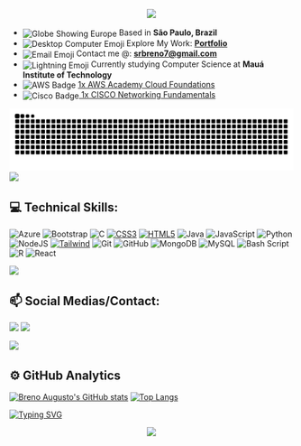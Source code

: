 <p align="center">
  <img src="https://capsule-render.vercel.app/api?type=waving&color=0d1117&height=200&section=header&text=Olá,%20eu%20sou%20Breno%20Augusto!&fontColor=ffffff&fontSize=40&fontAlignY=35" />
</p>

<ul align="start">
  <li>
    <img src="https://raw.githubusercontent.com/Tarikul-Islam-Anik/Animated-Fluent-Emojis/master/Emojis/Travel%20and%20places/Globe%20Showing%20Europe-Africa.png" alt="Globe Showing Europe" width="25px" align="center" /> Based in <strong>São Paulo, Brazil</strong>
  </li>
  <li>
    <img src="https://raw.githubusercontent.com/Tarikul-Islam-Anik/Animated-Fluent-Emojis/master/Emojis/Objects/Desktop%20Computer.png" alt="Desktop Computer Emoji" width="25px" align="center" /> Explore My Work: <a href="https://github.com/BrenoAugustoOG" target="_blank"><strong>Portfolio</strong></a>
  </li>
  <li>
    <img src="https://raw.githubusercontent.com/Tarikul-Islam-Anik/Animated-Fluent-Emojis/master/Emojis/Objects/E-Mail.png" alt="Email Emoji" width="25px" align="center" /> Contact me @: <a href="mailto:srbreno7@gmail.com"><strong>srbreno7@gmail.com</strong></a>
  </li>
  <li>
    <img src="https://raw.githubusercontent.com/Tarikul-Islam-Anik/Animated-Fluent-Emojis/master/Emojis/Travel%20and%20places/High%20Voltage.png" alt="Lightning Emoji" width="25px" align="center" /> Currently studying Computer Science at <strong>Mauá Institute of Technology</strong>
  </li>
  <li>
    <img src="https://img.shields.io/badge/AWS-%23FF9900.svg?style=for-the-badge&logo=amazon-aws&logoColor=white" alt="AWS Badge" align="center" /> <a href="https://www.credly.com/badges/06a5b985-7939-4070-9f2f-36daf82a04a1/public_url" target="_blank"> 1x AWS Academy Cloud Foundations</a>
  </li>
  <li>
    <img src="https://img.shields.io/badge/cisco-%23049fd9.svg?style=for-the-badge&logo=cisco&logoColor=black" alt="Cisco Badge" align="center" /><a href="" target="_blank">  1x CISCO Networking Fundamentals</a>
  </li>
</ul>

<picture>
    <source media="(prefers-color-scheme: dark)" srcset="https://raw.githubusercontent.com/brenoaugustoog/brenoaugustoog/output/github-contribution-grid-snake-dark.svg">
    <source media ="(prefers-color-scheme: light)" srcset="https://raw.githubusercontent.com/brenoaugustoog/brenoaugustoog/output/github-contribution-grid-snake.svg">
    <img alt="github contribution grid snake animation" src="https://raw.githubusercontent.com/brenoaugustoog/brenoaugustoog/output/github-contribution-grid-snake.svg">
</picture>

<img src="https://user-images.githubusercontent.com/73097560/115834477-dbab4500-a447-11eb-908a-139a6edaec5c.gif">

## 💻 Technical Skills:  

![Azure](https://img.shields.io/badge/azure-%230072C6.svg?style=for-the-badge&logo=microsoftazure&logoColor=white)
![Bootstrap](https://img.shields.io/badge/bootstrap-%238511FA.svg?style=for-the-badge&logo=bootstrap&logoColor=white)
![C](https://img.shields.io/badge/c-%2300599C.svg?style=for-the-badge&logo=c&logoColor=white)
[![CSS3](https://img.shields.io/badge/CSS3-1572B6?style=for-the-badge&logo=css3&logoColor=white)]()
[![HTML5](https://img.shields.io/badge/HTML5-E34F26?style=for-the-badge&logo=html5&logoColor=white)]()
![Java](https://img.shields.io/badge/java-%23ED8B00.svg?style=for-the-badge&logo=openjdk&logoColor=white)
![JavaScript](https://img.shields.io/badge/javascript-%23323330.svg?style=for-the-badge&logo=javascript&logoColor=%23F7DF1E)
![Python](https://img.shields.io/badge/python-3670A0?style=for-the-badge&logo=python&logoColor=ffdd54)
![NodeJS](https://img.shields.io/badge/node.js-6DA55F?style=for-the-badge&logo=node.js&logoColor=white)
[![Tailwind](https://img.shields.io/badge/Tailwind_CSS-38B2AC?style=for-the-badge&logo=tailwind-css&logoColor=white)]()
![Git](https://img.shields.io/badge/git-%23F05033.svg?style=for-the-badge&logo=git&logoColor=white)
![GitHub](https://img.shields.io/badge/github-%23121011.svg?style=for-the-badge&logo=github&logoColor=white)
![MongoDB](https://img.shields.io/badge/MongoDB-%234ea94b.svg?style=for-the-badge&logo=mongodb&logoColor=white)
![MySQL](https://img.shields.io/badge/mysql-4479A1.svg?style=for-the-badge&logo=mysql&logoColor=white)
![Bash Script](https://img.shields.io/badge/bash_script-%23121011.svg?style=for-the-badge&logo=gnu-bash&logoColor=white)
![R](https://img.shields.io/badge/R-276DC3?style=for-the-badge&logo=r&logoColor=white)
![React](https://img.shields.io/badge/react-%2320232a.svg?style=for-the-badge&logo=react&logoColor=%2361DAFB)

<img src="https://user-images.githubusercontent.com/73097560/115834477-dbab4500-a447-11eb-908a-139a6edaec5c.gif">

##  📫 Social Medias/Contact: 
    
<a href="https://www.instagram.com/_brenoaugustoo/" target="_blank"><img src="https://img.shields.io/badge/-Instagram-%23E4405F?style=for-the-badge&logo=instagram&logoColor=white" target="_blank"></a>
<a href="https://www.linkedin.com/in/brenoaugustoog/" target="_blank"><img src="https://img.shields.io/badge/-LinkedIn-%230077B5?style=for-the-badge&logo=linkedin&logoColor=white" target="_blank"></a>

<img src="https://user-images.githubusercontent.com/73097560/115834477-dbab4500-a447-11eb-908a-139a6edaec5c.gif">

## ⚙️ GitHub Analytics

  [![Breno Augusto's GitHub stats](https://github-readme-stats.vercel.app/api?username=BrenoAugustoOG&show_icons=true&theme=github_dark&include_all_commits=true&count_private=true)](https://github.com/BrenoAugustoOG/github-readme-stats)
  [![Top Langs](https://github-readme-stats.vercel.app/api/top-langs/?username=BrenoAugustoOG&hide_progress=true&theme=github_dark)](https://github.com/BrenoAugustoOG/github-readme-stats)

<a href="https://git.io/typing-svg" align="center">
  <img src="https://readme-typing-svg.demolab.com?font=Fira+Code&pause=1000&color=65C7FC&width=435&lines=Computer+Science+Student+at+IMT;Trying+to+get+better+everyday!;%22One+day+or+day+one%22" alt="Typing SVG" />
</a>

<p align="center">
  <img src="https://capsule-render.vercel.app/api?type=waving&color=0d1117&height=100&section=footer"/>
</p>

